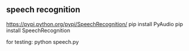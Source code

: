 speech recognition
------------------
https://pypi.python.org/pypi/SpeechRecognition/
pip install PyAudio
pip install SpeechRecognition

for testing:
python speech.py

